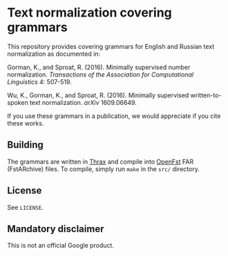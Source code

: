 # Text normalization covering grammars

This repository provides covering grammars for English and Russian text normalization as
documented in:
  
  Gorman, K., and Sproat, R. (2016). Minimally supervised number normalization.
  _Transactions of the Association for Computational Linguistics_ 4: 507-519.

  Wu, K., Gorman, K., and Sproat, R. (2016). Minimally supervised
  written-to-spoken text normalization. _arXiv_ 1609.06649.

If you use these grammars in a publication, we would appreciate if you cite these works.

## Building

The grammars are written in [Thrax](thrax.opengrm.org) and compile into [OpenFst](openfst.org) FAR (FstARchive) files. To compile, simply run `make` in the `src/` directory.

## License

See `LICENSE`.

## Mandatory disclaimer

This is not an official Google product.

